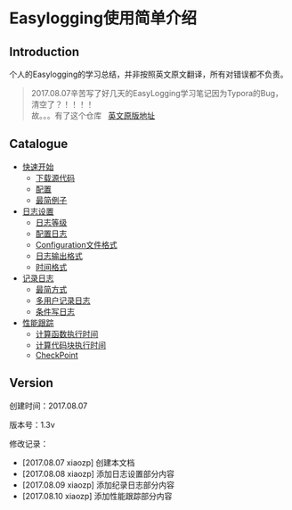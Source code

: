 # Easylogging使用简单介绍
## Introduction
个人的Easylogging的学习总结，并非按照英文原文翻译，所有对错误都不负责。

> 2017.08.07辛苦写了好几天的EasyLogging学习笔记因为Typora的Bug，清空了？！！！！  
故。。。有了这个仓库  
[英文原版地址](https://github.com/muflihun/easyloggingpp/blob/master/README.md)

## Catalogue
- [快速开始](./Chapter/QuickStart.md)
   - [下载源代码](./Chapter/QuickStart.md#%E4%B8%8B%E8%BD%BD%E6%BA%90%E4%BB%A3%E7%A0%81)
   - [配置](./Chapter/QuickStart.md#%E9%85%8D%E7%BD%AE)
   - [最简例子](./Chapter/QuickStart.md#%E6%9C%80%E7%AE%80%E4%BE%8B%E5%AD%90)
- [日志设置](./Chapter/Configuration.md)
   - [日志等级](./Chapter/Configuration.md#%E6%97%A5%E5%BF%97%E7%AD%89%E7%BA%A7)
   - [配置日志](./Chapter/Configuration.md#%E9%85%8D%E7%BD%AE%E6%97%A5%E5%BF%97)
   - [Configuration文件格式](./Chapter/Configuration.md#configuration%E6%96%87%E4%BB%B6%E6%A0%BC%E5%BC%8F)
   - [日志输出格式](./Chapter/Configuration.md#%E6%97%A5%E5%BF%97%E8%BE%93%E5%87%BA%E6%A0%BC%E5%BC%8F)
   - [时间格式](./Chapter/Configuration.md#%E6%97%B6%E9%97%B4%E6%A0%BC%E5%BC%8F)
- [记录日志](./Chapter/Logging.md)
   - [最简方式](./Chapter/Logging.md#%E6%9C%80%E7%AE%80%E6%96%B9%E5%BC%8F)
   - [多用户记录日志](./Chapter/Logging.md#%E5%A4%9A%E7%94%A8%E6%88%B7%E8%AE%B0%E5%BD%95%E6%97%A5%E5%BF%97)
   - [条件写日志](./Chapter/Logging.md#%E6%9D%A1%E4%BB%B6%E5%86%99%E6%97%A5%E5%BF%97)
- [性能跟踪](./Chapter/PerformanceTracking.md)
   - [计算函数执行时间](./Chapter/PerformanceTracking.md#%E8%AE%A1%E7%AE%97%E5%87%BD%E6%95%B0%E6%89%A7%E8%A1%8C%E6%97%B6%E9%97%B4)
   - [计算代码块执行时间](/Chapter/PerformanceTracking.md#%E8%AE%A1%E7%AE%97%E4%BB%A3%E7%A0%81%E5%9D%97%E6%89%A7%E8%A1%8C%E6%97%B6%E9%97%B4)
   - [CheckPoint](./Chapter/PerformanceTracking.md#checkpoint)

## Version
创建时间：2017.08.07

版本号：1.3v

修改记录：

- [2017.08.07 xiaozp] 创建本文档
- [2017.08.08 xiaozp] 添加日志设置部分内容
- [2017.08.09 xiaozp] 添加纪录日志部分内容
- [2017.08.10 xiaozp] 添加性能跟踪部分内容
